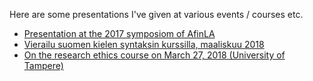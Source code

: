 <!--
.. title: Archive of presentations
.. slug: index
.. date: 2018-03-26 12:43:48 UTC+03:00
.. tags: presentations
.. category: 
.. link: 
.. description: 
.. type: text
-->

Here are some presentations I've given at various events / courses etc.

- [Presentation at the 2017 symposiom of AfinLA](../pres/afinla17.html)
- [Vierailu suomen kielen syntaksin kurssilla, maaliskuu 2018](../pres/syntaksikurssi.html)
- [On the research ethics course on March 27, 2018 (University of Tampere)](../pres/tutkimusetiikka.html)
